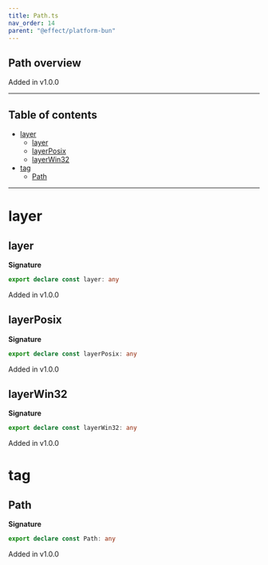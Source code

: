 ```yaml
---
title: Path.ts
nav_order: 14
parent: "@effect/platform-bun"
---
```


## Path overview

Added in v1.0.0

---

<h2 class="text-delta">Table of contents</h2>

- [layer](#layer)
  - [layer](#layer-1)
  - [layerPosix](#layerposix)
  - [layerWin32](#layerwin32)
- [tag](#tag)
  - [Path](#path)

---

# layer

## layer

**Signature**

```ts
export declare const layer: any
```

Added in v1.0.0

## layerPosix

**Signature**

```ts
export declare const layerPosix: any
```

Added in v1.0.0

## layerWin32

**Signature**

```ts
export declare const layerWin32: any
```

Added in v1.0.0

# tag

## Path

**Signature**

```ts
export declare const Path: any
```

Added in v1.0.0
